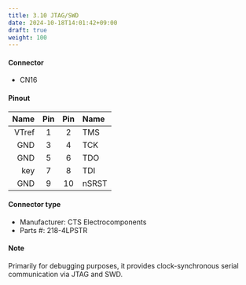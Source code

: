 ```yaml
---
title: 3.10 JTAG/SWD
date: 2024-10-18T14:01:42+09:00
draft: true
weight: 100
---
```


#### Connector #
* CN16

#### Pinout
|Name|Pin|Pin|Name|
|---:|:---:|:---:|:---|
|VTref|1|2|TMS|
|GND|3|4|TCK|
|GND|5|6|TDO|
|key|7|8|TDI|
|GND|9|10|nSRST|

#### Connector type
* Manufacturer: CTS Electrocomponents
* Parts #: 218-4LPSTR

#### Note
Primarily for debugging purposes, it provides clock-synchronous serial communication via JTAG and SWD.